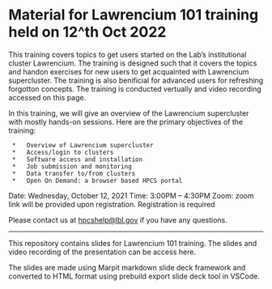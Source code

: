 # Material for Lawrencium 101 training held on 12^th Oct 2022
This training covers topics to get users started on the Lab’s institutional cluster Lawrencium. The training is designed such that it covers the topics and handon exercises for new users to get acquainted with Lawrencium supercluster. The training is also benificial for advanced users for refreshing forgotton concepts. The training is conducted vertually and video recording accessed on this page.  

In this training, we will give an overview of the Lawrencium supercluster with mostly hands-on sessions. Here are the primary objectives of the training:

     *   Overview of Lawrencium supercluster
     *   Access/login to clusters
     *   Software access and installation
     *   Job submission and monitoring
     *   Data transfer to/from clusters
     *   Open On Demand: a browser based HPCS portal
     
Date: Wednesday, October 12, 2021
Time: 3:00PM – 4:30PM
Zoom: zoom link will be provided upon registration.
Registration is required

Please contact us at hpcshelp@lbl.gov if you have any questions.

----------------------------------------------------------------------------------------------
This repository contains slides for Lawrencium 101 training. The slides and video recording of the presentation can be access here.

The slides are made using Marpit markdown slide deck framework and converted to HTML format using prebuild export slide deck tool in VSCode.
